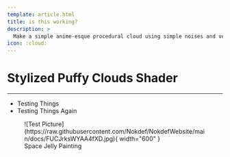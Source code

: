 ```yaml
---
template: article.html
title: is this working?
description: >
  Make a simple anime-esque procedural cloud using simple noises and vertex manipulation.
icon: :cloud:
---
```


# Stylized Puffy Clouds Shader
___

* Testing Things
* Testing Things Again

<figure markdown>
![Test Picture](https://raw.githubusercontent.com/Nokdef/NokdefWebsite/main/docs/FUCJrksWYAA4fXD.jpg){ width="600" }
<figcaption> Space Jelly Painting</figcaption> </figure>